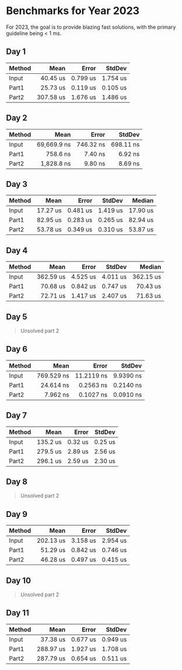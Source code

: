 ﻿# Benchmarks for Year 2023

For 2023, the goal is to provide blazing fast solutions, with the primary guideline being < 1 ms.

## Day 1

| Method |      Mean |    Error |   StdDev |
|------- |----------:|---------:|---------:|
|  Input |  40.45 us | 0.799 us | 1.754 us |
|  Part1 |  25.73 us | 0.119 us | 0.105 us |
|  Part2 | 307.58 us | 1.676 us | 1.486 us |

## Day 2

| Method |        Mean |     Error |    StdDev |
|------- |------------:|----------:|----------:|
|  Input | 69,669.9 ns | 746.32 ns | 698.11 ns |
|  Part1 |    758.6 ns |   7.40 ns |   6.92 ns |
|  Part2 |  1,828.8 ns |   9.80 ns |   8.69 ns |

## Day 3

| Method |     Mean |    Error |   StdDev |   Median |
|------- |---------:|---------:|---------:|---------:|
|  Input | 17.27 us | 0.481 us | 1.419 us | 17.90 us |
|  Part1 | 82.95 us | 0.283 us | 0.265 us | 82.94 us |
|  Part2 | 53.78 us | 0.349 us | 0.310 us | 53.87 us |

## Day 4

| Method |      Mean |    Error |   StdDev |    Median |
|------- |----------:|---------:|---------:|----------:|
|  Input | 362.59 us | 4.525 us | 4.011 us | 362.15 us |
|  Part1 |  70.68 us | 0.842 us | 0.747 us |  70.43 us |
|  Part2 |  72.71 us | 1.417 us | 2.407 us |  71.63 us |

## Day 5

> Unsolved part 2

## Day 6

| Method |       Mean |      Error |    StdDev |
|------- |-----------:|-----------:|----------:|
|  Input | 769.529 ns | 11.2119 ns | 9.9390 ns |
|  Part1 |  24.614 ns |  0.2563 ns | 0.2140 ns |
|  Part2 |   7.962 ns |  0.1027 ns | 0.0910 ns |

## Day 7

| Method |     Mean |   Error |  StdDev |
|------- |---------:|--------:|--------:|
|  Input | 135.2 us | 0.32 us | 0.25 us |
|  Part1 | 279.5 us | 2.89 us | 2.56 us |
|  Part2 | 296.1 us | 2.59 us | 2.30 us |

## Day 8

> Unsolved part 2

## Day 9

| Method |      Mean |    Error |   StdDev |
|------- |----------:|---------:|---------:|
|  Input | 202.13 us | 3.158 us | 2.954 us |
|  Part1 |  51.29 us | 0.842 us | 0.746 us |
|  Part2 |  46.28 us | 0.497 us | 0.415 us |

## Day 10

> Unsolved part 2

## Day 11

| Method |      Mean |    Error |   StdDev |
|------- |----------:|---------:|---------:|
|  Input |  37.38 us | 0.677 us | 0.949 us |
|  Part1 | 288.97 us | 1.927 us | 1.708 us |
|  Part2 | 287.79 us | 0.654 us | 0.511 us |

